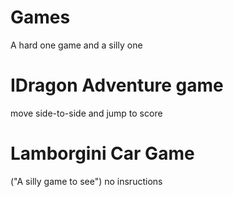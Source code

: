 # Games
A hard one game and a silly one

# IDragon Adventure game
move side-to-side and jump to score

# Lamborgini Car Game
("A silly game to see") no insructions
